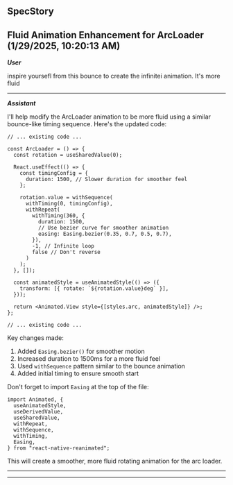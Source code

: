 ## SpecStory

## Fluid Animation Enhancement for ArcLoader (1/29/2025, 10:20:13 AM)

_**User**_

inspire yoursefl from  this bounce to create the infinitei animation. It's more fluid

---

_**Assistant**_

I'll help modify the ArcLoader animation to be more fluid using a similar bounce-like timing sequence. Here's the updated code:

```typescript:features/conversation-list/conversation-list-loading.tsx
// ... existing code ...

const ArcLoader = () => {
  const rotation = useSharedValue(0);

  React.useEffect(() => {
    const timingConfig = {
      duration: 1500, // Slower duration for smoother feel
    };
    
    rotation.value = withSequence(
      withTiming(0, timingConfig),
      withRepeat(
        withTiming(360, {
          duration: 1500,
          // Use bezier curve for smoother animation
          easing: Easing.bezier(0.35, 0.7, 0.5, 0.7),
        }),
        -1, // Infinite loop
        false // Don't reverse
      )
    );
  }, []);

  const animatedStyle = useAnimatedStyle(() => ({
    transform: [{ rotate: `${rotation.value}deg` }],
  }));

  return <Animated.View style={[styles.arc, animatedStyle]} />;
};

// ... existing code ...
```

Key changes made:
1. Added `Easing.bezier()` for smoother motion
2. Increased duration to 1500ms for a more fluid feel
3. Used `withSequence` pattern similar to the bounce animation
4. Added initial timing to ensure smooth start

Don't forget to import `Easing` at the top of the file:
```typescript:features/conversation-list/conversation-list-loading.tsx
import Animated, {
  useAnimatedStyle,
  useDerivedValue,
  useSharedValue,
  withRepeat,
  withSequence,
  withTiming,
  Easing,
} from "react-native-reanimated";
```

This will create a smoother, more fluid rotating animation for the arc loader.

---



---

